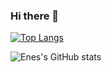 ### Hi there 👋

<!--
**Enesbk11/Enesbk11** is a ✨ _special_ ✨ repository because its `README.md` (this file) appears on your GitHub profile.

Here are some ideas to get you started:

- 🔭 I’m currently working on ...
- 🌱 I’m currently learning ...
- 👯 I’m looking to collaborate on ...
- 🤔 I’m looking for help with ...
- 💬 Ask me about ...
- 📫 How to reach me: ...
- 😄 Pronouns: ...
- ⚡ Fun fact: ...
-->

[![Top Langs](https://github-readme-stats.vercel.app/api/top-langs/?username=Enesbk11&hide=javascript,html)](https://github.com/Enesbk11/github-readme-stats)

![Enes's GitHub stats](https://github-readme-stats.vercel.app/api?username=Enesbk11&show_icons=true&theme=vue-dark)

